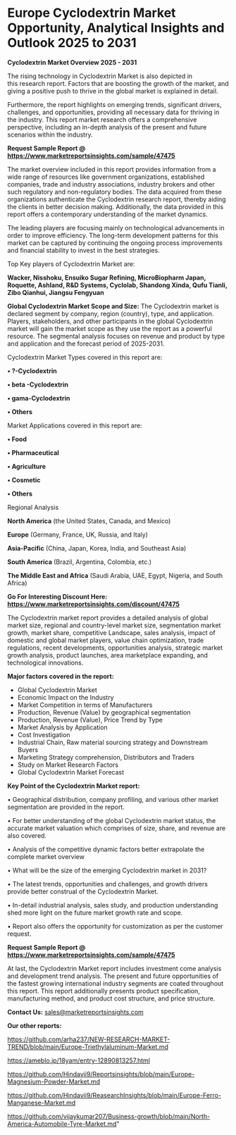 # Europe Cyclodextrin Market Opportunity, Analytical Insights and Outlook 2025 to 2031

<Strong> Cyclodextrin Market Overview 2025 - 2031</strong>

The rising technology in Cyclodextrin Market is also depicted in this research report. Factors that are boosting the growth of the market, and giving a positive push to thrive in the global market is explained in detail.

Furthermore, the report highlights on emerging trends, significant drivers, challenges, and opportunities, providing all necessary data for thriving in the industry. This report market research offers a comprehensive perspective, including an in-depth analysis of the present and future scenarios within the industry.

<strong>Request Sample Report @ <a href=https://www.marketreportsinsights.com/sample/47475>https://www.marketreportsinsights.com/sample/47475</a></strong>

The market overview included in this report provides information from a wide range of resources like government organizations, established companies, trade and industry associations, industry brokers and other such regulatory and non-regulatory bodies. The data acquired from these organizations authenticate the Cyclodextrin research report, thereby aiding the clients in better decision making. Additionally, the data provided in this report offers a contemporary understanding of the market dynamics.

The leading players are focusing mainly on technological advancements in order to improve efficiency. The long-term development patterns for this market can be captured by continuing the ongoing process improvements and financial stability to invest in the best strategies.

Top Key players of Cyclodextrin Market are:

<strong>Wacker, Nisshoku, Ensuiko Sugar Refining, MicroBiopharm Japan, Roquette, Ashland, R&D Systems, Cyclolab, Shandong Xinda, Qufu Tianli, Zibo Qianhui, Jiangsu Fengyuan</strong>

<strong><b>Global Cyclodextrin Market Scope and Size:</b></strong>
The Cyclodextrin market is declared segment by company, region (country), type, and application. Players, stakeholders, and other participants in the global Cyclodextrin market will gain the market scope as they use the report as a powerful resource. The segmental analysis focuses on revenue and product by type and application and the forecast period of 2025-2031.

Cyclodextrin Market Types covered in this report are:

<strong>•  ?-Cyclodextrin

•  beta -Cyclodextrin

•  gama-Cyclodextrin

•  Others</strong>

Market Applications covered in this report are:

<strong>•  Food

•  Pharmaceutical

•  Agriculture

•  Cosmetic

•  Others</strong> 

Regional Analysis

<strong>North America</strong> (the United States, Canada, and Mexico)

<strong>Europe</strong> (Germany, France, UK, Russia, and Italy)

<strong>Asia-Pacific</strong> (China, Japan, Korea, India, and Southeast Asia)

<strong>South America</strong> (Brazil, Argentina, Colombia, etc.)

<strong>The Middle East and Africa</strong> (Saudi Arabia, UAE, Egypt, Nigeria, and South Africa)

<strong>Go For Interesting Discount Here: <a href=https://www.marketreportsinsights.com/discount/47475>https://www.marketreportsinsights.com/discount/47475</a></strong>

The Cyclodextrin market report provides a detailed analysis of global market size, regional and country-level market size, segmentation market growth, market share, competitive Landscape, sales analysis, impact of domestic and global market players, value chain optimization, trade regulations, recent developments, opportunities analysis, strategic market growth analysis, product launches, area marketplace expanding, and technological innovations.

<strong><b>Major factors covered in the report:</b></strong>
<ul>
  <li>Global Cyclodextrin Market </li>
  <li>Economic Impact on the Industry</li>
  <li>Market Competition in terms of Manufacturers</li>
  <li>Production, Revenue (Value) by geographical segmentation</li>
  <li>Production, Revenue (Value), Price Trend by Type</li>
  <li>Market Analysis by Application</li>
  <li>Cost Investigation</li>
  <li>Industrial Chain, Raw material sourcing strategy and Downstream Buyers</li>
  <li>Marketing Strategy comprehension, Distributors and Traders</li>
  <li>Study on Market Research Factors</li>
  <li>Global Cyclodextrin Market Forecast</li>
</ul>

<strong><b>Key Point of the Cyclodextrin Market report:</b></strong>

• Geographical distribution, company profiling, and various other market segmentation are provided in the report.

• For better understanding of the global Cyclodextrin market status, the accurate market valuation which comprises of size, share, and revenue are also covered.

• Analysis of the competitive dynamic factors better extrapolate the complete market overview

• What will be the size of the emerging Cyclodextrin market in 2031?

• The latest trends, opportunities and challenges, and growth drivers provide better construal of the Cyclodextrin Market.

• In-detail industrial analysis, sales study, and production understanding shed more light on the future market growth rate and scope.

• Report also offers the opportunity for customization as per the customer request.

<strong>Request Sample Report @ <a href=https://www.marketreportsinsights.com/sample/47475>https://www.marketreportsinsights.com/sample/47475</a></strong>

At last, the Cyclodextrin Market report includes investment come analysis and development trend analysis. The present and future opportunities of the fastest growing international industry segments are coated throughout this report. This report additionally presents product specification, manufacturing method, and product cost structure, and price structure.

<strong>Contact Us:</strong>
sales@marketreportsinsights.com

<strong>Our other reports:</strong>

<a href=https://github.com/arha237/NEW-RESEARCH-MARKET-TREND/blob/main/Europe-Triethylaluminum-Market.md>https://github.com/arha237/NEW-RESEARCH-MARKET-TREND/blob/main/Europe-Triethylaluminum-Market.md</a>

<a href=https://ameblo.jp/18yam/entry-12890813257.html>https://ameblo.jp/18yam/entry-12890813257.html</a>

<a href=https://github.com/Hindavii9/Reportsinsights/blob/main/Europe-Magnesium-Powder-Market.md>https://github.com/Hindavii9/Reportsinsights/blob/main/Europe-Magnesium-Powder-Market.md</a>

<a href=https://github.com/Hindavii9/ReasearchInsights/blob/main/Europe-Ferro-Manganese-Market.md>https://github.com/Hindavii9/ReasearchInsights/blob/main/Europe-Ferro-Manganese-Market.md</a>

<a href=https://github.com/vijaykumar207/Business-growth/blob/main/North-America-Automobile-Tyre-Market.md>https://github.com/vijaykumar207/Business-growth/blob/main/North-America-Automobile-Tyre-Market.md</a>"
